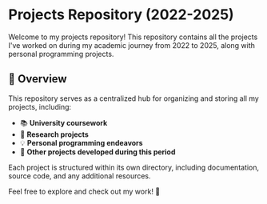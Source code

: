# Projects Repository (2022-2025)

Welcome to my projects repository! This repository contains all the projects I've worked on during my academic journey from 2022 to 2025, along with personal programming projects.

## 📌 Overview
This repository serves as a centralized hub for organizing and storing all my projects, including:

- 📚 **University coursework**  
- 🔬 **Research projects**  
- 💡 **Personal programming endeavors**  
- 🚀 **Other projects developed during this period**  

Each project is structured within its own directory, including documentation, source code, and any additional resources.

Feel free to explore and check out my work! 🚀

